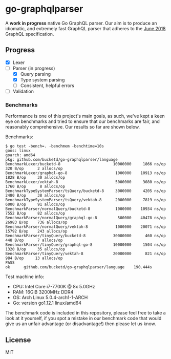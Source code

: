 # go-graphqlparser

A **work in progress** native Go GraphQL parser. Our aim is to produce an idiomatic, and extremely 
fast GraphQL parser that adheres to the [June 2018][1] GraphQL specification.

## Progress

* [x] Lexer
* [ ] Parser (in progress)
    * [x] Query parsing
    * [x] Type system parsing
    * [ ] Consistent, helpful errors
* [ ] Validation

### Benchmarks

Performance is one of this project's main goals, as such, we've kept a keen eye on benchmarks and 
tried to ensure that our benchmarks are fair, and reasonably comprehensive. Our results so far are
shown below.

Benchmarks:

```
$ go test -bench=. -benchmem -benchtime=10s
goos: linux
goarch: amd64
pkg: github.com/bucketd/go-graphqlparser/language
BenchmarkLexer/bucketd-8                       10000000     1866 ns/op      320 B/op      2 allocs/op
BenchmarkLexer/graphql-go-8                     1000000    10913 ns/op     1828 B/op     30 allocs/op
BenchmarkLexer/vektah-8                         5000000     3080 ns/op     1760 B/op      8 allocs/op
BenchmarkTypeSystemParser/tsQuery/bucketd-8     3000000     4205 ns/op     2480 B/op     38 allocs/op
BenchmarkTypeSystemParser/tsQuery/vektah-8      2000000     7819 ns/op     6000 B/op     91 allocs/op
BenchmarkParser/normalQuery/bucketd-8           1000000    10934 ns/op     7552 B/op     82 allocs/op
BenchmarkParser/normalQuery/graphql-go-8         500000    40478 ns/op    26983 B/op    736 allocs/op
BenchmarkParser/normalQuery/vektah-8            1000000    20071 ns/op    15792 B/op    243 allocs/op
BenchmarkParser/tinyQuery/bucketd-8            30000000      460 ns/op      448 B/op      7 allocs/op
BenchmarkParser/tinyQuery/graphql-go-8         10000000     1504 ns/op     1320 B/op     35 allocs/op
BenchmarkParser/tinyQuery/vektah-8             20000000      821 ns/op      984 B/op     13 allocs/op
PASS
ok  	github.com/bucketd/go-graphqlparser/language	190.444s
```

Test machine info:

* CPU: Intel Core i7-7700K @ 8x 5.0GHz
* RAM: 16GiB 3200MHz DDR4
* OS: Arch Linux 5.0.4-arch1-1-ARCH
* Go: version go1.12.1 linux/amd64

The benchmark code is included in this repository, please feel free to take a look at it yourself,
if you spot a mistake in our benchmark code that would give us an unfair advantage (or 
disadvantage!) then please let us know.

## License

MIT

[1]: http://facebook.github.io/graphql/June2018/
